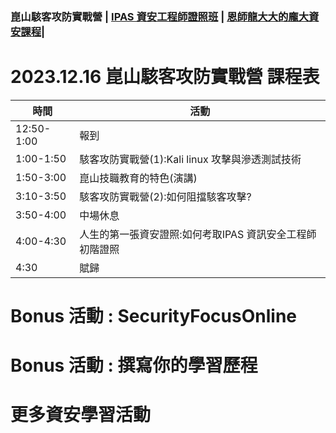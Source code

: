 ### 崑山駭客攻防實戰營 | [IPAS 資安工程師證照班](./IPAS/readme.md) | [恩師龍大大的龐大資安課程](./cource/cource.md)|

# 2023.12.16 崑山駭客攻防實戰營 課程表
| 時間 | 活動 |
|---|---|
|12:50-1:00|	報到|
|1:00-1:50|	駭客攻防實戰營(1):Kali linux 攻擊與滲透測試技術|
|1:50-3:00|	崑山技職教育的特色(演講)|
|3:10-3:50|	駭客攻防實戰營(2):如何阻擋駭客攻擊?|
|3:50-4:00|	中場休息|
|4:00-4:30|	人生的第一張資安證照:如何考取IPAS 資訊安全工程師初階證照|
|4:30|	賦歸|

# Bonus 活動 : SecurityFocusOnline 
# Bonus 活動 : 撰寫你的學習歷程

# 更多資安學習活動
